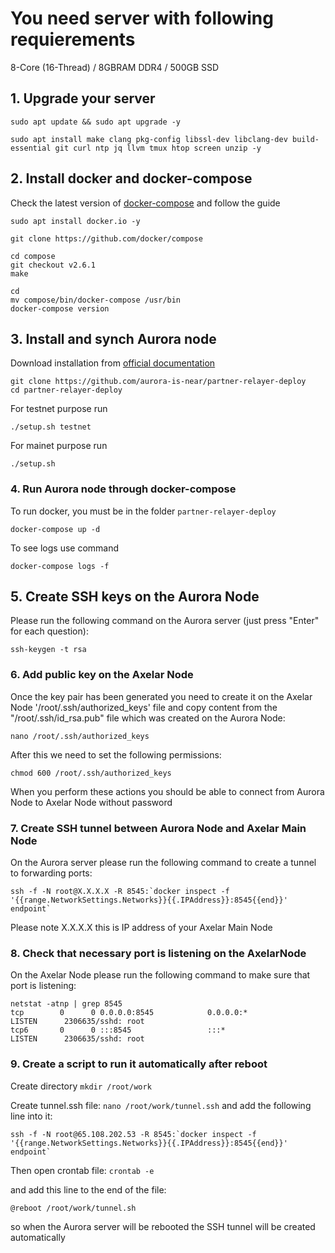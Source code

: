 # You need server with following requierements

8-Core (16-Thread) / 8GBRAM DDR4 / 500GB SSD

## 1. Upgrade your server
```
sudo apt update && sudo apt upgrade -y
```
```
sudo apt install make clang pkg-config libssl-dev libclang-dev build-essential git curl ntp jq llvm tmux htop screen unzip -y
```
## 2. Install docker and docker-compose

Check the latest version of [docker-compose](https://github.com/docker/compose) and follow the guide
```
sudo apt install docker.io -y
```
```
git clone https://github.com/docker/compose
```
```
cd compose
git checkout v2.6.1
make
```
```
cd
mv compose/bin/docker-compose /usr/bin
docker-compose version
```
## 3. Install and synch Aurora node

Download installation from [official documentation](https://github.com/aurora-is-near/partner-relayer-deploy)
```
git clone https://github.com/aurora-is-near/partner-relayer-deploy
cd partner-relayer-deploy
```
For testnet purpose run 
```
./setup.sh testnet
```
For mainet purpose run
```
./setup.sh
```
### 4. Run Aurora node through docker-compose
To run docker, you must be in the folder `partner-relayer-deploy`
``` 
docker-compose up -d
```
To see logs use command
```
docker-compose logs -f
```

## 5. Create SSH keys on the Aurora Node
Please run the following command on the Aurora server (just press "Enter" for each question):
```
ssh-keygen -t rsa
```

### 6. Add public key on the Axelar Node
Once the key pair has been generated you need to create it on the Axelar Node '/root/.ssh/authorized_keys' file and copy content from the "/root/.ssh/id_rsa.pub" file which was created on the Aurora Node:
```
nano /root/.ssh/authorized_keys
```
After this we need to set the following permissions:
```
chmod 600 /root/.ssh/authorized_keys
```
When you perform these actions you should be able to connect from Aurora Node to Axelar Node without password

### 7. Create SSH tunnel between Aurora Node and Axelar Main Node
On the Aurora server please run the following command to create a tunnel to forwarding ports:
```
ssh -f -N root@X.X.X.X -R 8545:`docker inspect -f '{{range.NetworkSettings.Networks}}{{.IPAddress}}:8545{{end}}' endpoint`
```
Please note X.X.X.X this is IP address of your Axelar Main Node

### 8. Check that necessary port is listening on the AxelarNode
On the Axelar Node please run the following command to make sure that port is listening:
```
netstat -atnp | grep 8545
tcp        0      0 0.0.0.0:8545            0.0.0.0:*               LISTEN      2306635/sshd: root
tcp6       0      0 :::8545                 :::*                    LISTEN      2306635/sshd: root
```

### 9. Create a script to run it automatically after reboot
Create directory
```mkdir /root/work```

Create tunnel.ssh file:
```nano /root/work/tunnel.ssh```
and add the following line into it:
```
ssh -f -N root@65.108.202.53 -R 8545:`docker inspect -f '{{range.NetworkSettings.Networks}}{{.IPAddress}}:8545{{end}}' endpoint`
```
Then open crontab file:
```crontab -e```

and add this line to the end of the file:
```
@reboot /root/work/tunnel.sh
```

so when the Aurora server will be rebooted the SSH tunnel will be created automatically
